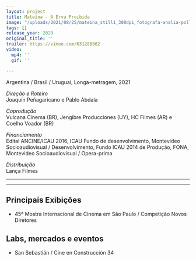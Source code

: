 ```yaml
---
layout: project
title: Mateína - A Erva Proibida
image: "/uploads/2021/08/25/mateina_still1_300dpi_fotografa-analia-pollio.jpg"
tags: []
release_year: 2020
original_title: ''
trailer: https://vimeo.com/631288862
video:
  mp4: ''
  gif: ''

---
```

Argentina / Brasil / Uruguai, Longa-metragem, 2021

_Direção e Roteiro_  
Joaquín Peñagaricano e Pablo Abdala

_Coprodução_  
Vulcana Cinema (BR), Jengibre Producciones (UY), HC Filmes (AR) e Coelho Voador (BR)

_Financiamento_  
Edital ANCINE/ICAU 2016, ICAU Fundo de desenvolvimento, Montevideo Socioaudiovisual / Desenvolvimento, Fundo ICAU 2014 de Produção, FONA, Montevideo Socioaudiovisual / Opera-prima

_Distribuição_  
Lança Filmes

***

***

## Principais Exibições

* 45ª Mostra Internacional de Cinema em São Paulo / Competição Novos Diretores

## Labs, mercados e eventos

* San Sebastián / Cine en Construcción 34
